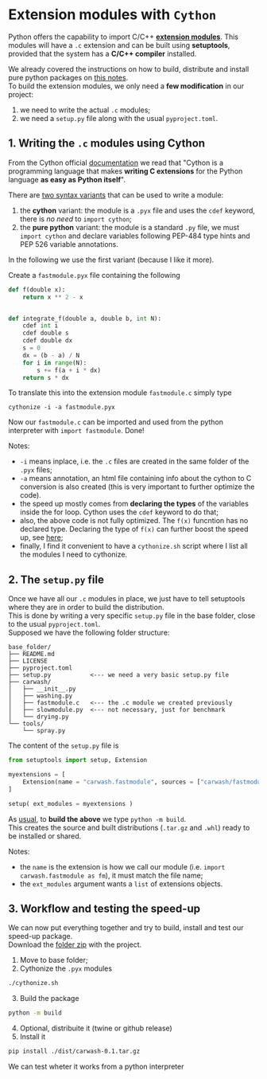 # Extension modules with `Cython`

Python offers the capability to import C/C++ [**extension modules**](https://setuptools.pypa.io/en/latest/userguide/ext_modules.html).
This modules will have a `.c` extension and can be built using **setuptools**, provided that the system has a **C/C++ compiler** installed.

We already covered the instructions on how to build, distribute and install pure python packages on [this notes](python-packaging.md).\
To build the extension modules, we only need a **few modification** in our project:
1. we need to write the actual `.c` modules;
2. we need a `setup.py` file along with the usual `pyproject.toml`.

## 1. Writing the `.c` modules using Cython

From the Cython official [documentation](https://cython.readthedocs.io/en/latest/src/quickstart/overview.html) we read that
"Cython is a programming language that makes **writing C extensions** for the Python language **as easy as Python itself**".

There are [two syntax variants](https://cython.readthedocs.io/en/latest/src/quickstart/cythonize.html) that can be used to write a module:
1. the **cython** variant: the module is a `.pyx` file and uses the `cdef` keyword, there is *no need* to `import cython`;
2. the **pure python** variant: the module is a standard `.py` file, we must `import cython` and declare variables following PEP-484 type hints and PEP 526 variable annotations.

In the following we use the first variant (because I like it more).

Create a `fastmodule.pyx` file containing the following
```python
def f(double x):
    return x ** 2 - x


def integrate_f(double a, double b, int N):
    cdef int i
    cdef double s
    cdef double dx
    s = 0
    dx = (b - a) / N
    for i in range(N):
        s += f(a + i * dx)
    return s * dx
```
To translate this into the extension module `fastmodule.c` simply type
```
cythonize -i -a fastmodule.pyx
```
Now our `fastmodule.c` can be imported and used from the python interpreter with `import fastmodule`. Done!

Notes:
- `-i` means inplace, i.e. the `.c` files are created in the same folder of the `.pyx` files;
- `-a` means annotation, an html file containing info about the cython to C conversion is also created (this is very important to further optimize the code).
- the speed up mostly comes from **declaring the types** of the variables inside the for loop. Cython uses the `cdef` keyword to do that;
- also, the above code is not fully optimized. The `f(x)` funcntion has no declared type. Declaring the type of `f(x)` can further boost the speed up, see [here](https://cython.readthedocs.io/en/latest/src/quickstart/cythonize.html);
- finally, I find it convenient to have a `cythonize.sh` script where I list all the modules I need to cythonize.

## 2. The `setup.py` file

Once we have all our `.c` modules in place, we just have to tell setuptools where they are in order to build the distribution.\
This is done by writing a very specific `setup.py` file in the base folder, close to the usual `pyproject.toml`.\
Supposed we have the following folder structure:

```
base_folder/
├── README.md
├── LICENSE
├── pyproject.toml
├── setup.py           <--- we need a very basic setup.py file
├── carwash/
│   ├── __init__.py
│   ├── washing.py
│   ├── fastmodule.c   <--- the .c module we created previously
│   ├── slowmodule.py  <--- not necessary, just for benchmark
│   └── drying.py
└── tools/
    └── spray.py
```

The content of the `setup.py` file is

```python
from setuptools import setup, Extension

myextensions = [
    Extension(name = "carwash.fastmodule", sources = ["carwash/fastmodule.c"])
]

setup( ext_modules = myextensions )
```

As [usual](python-packaging.md), to **build the above** we type `python -m build`.\
This creates the source and built distributions (`.tar.gz` and `.whl`) ready to be installed or shared.

Notes:
- the `name` is the extension is how we call our module (i.e. `import carwash.fastmodule as fm`), it must match the file name;
- the `ext_modules` argument wants a `list` of extensions objects.

## 3. Workflow and testing the speed-up

We can now put everything together and try to build, install and test our speed-up package.\
Download the [folder zip](https://github.com/t3n0/notes/raw/main/python/cython.zip) with the project.

1. Move to base folder;
1. Cythonize the `.pyx` modules
```bash
./cythonize.sh
```
3. Build the package
```bash
python -m build
```
4. Optional, distribuite it (twine or github release)
5. Install it
```bash
pip install ./dist/carwash-0.1.tar.gz
```

We can test wheter it works from a python interpreter

